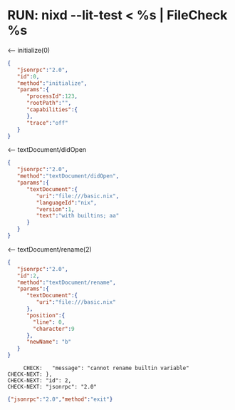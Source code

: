 # RUN: nixd --lit-test < %s | FileCheck %s


<-- initialize(0)

```json
{
   "jsonrpc":"2.0",
   "id":0,
   "method":"initialize",
   "params":{
      "processId":123,
      "rootPath":"",
      "capabilities":{
      },
      "trace":"off"
   }
}
```


<-- textDocument/didOpen

```json
{
   "jsonrpc":"2.0",
   "method":"textDocument/didOpen",
   "params":{
      "textDocument":{
         "uri":"file:///basic.nix",
         "languageId":"nix",
         "version":1,
         "text":"with builtins; aa"
      }
   }
}
```

<-- textDocument/rename(2)


```json
{
   "jsonrpc":"2.0",
   "id":2,
   "method":"textDocument/rename",
   "params":{
      "textDocument":{
         "uri":"file:///basic.nix"
      },
      "position":{
        "line": 0,
        "character":9
      },
      "newName": "b"
   }
}
```

```
     CHECK:   "message": "cannot rename builtin variable"
CHECK-NEXT: },
CHECK-NEXT: "id": 2,
CHECK-NEXT: "jsonrpc": "2.0"
```

```json
{"jsonrpc":"2.0","method":"exit"}
```
